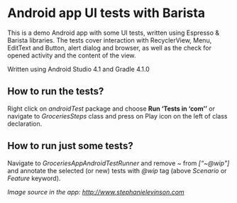 # Android app UI tests with Barista

This is a demo Android app with some UI tests, written using Espresso & Barista libraries. The tests cover interaction with RecyclerView, Menu, EditText and Button, alert dialog and browser, as well as the check for opened activity and the content of the view.

Written using Android Studio 4.1 and Gradle 4.1.0

## How to run the tests?
Right click on _androidTest_ package and choose **Run ‘Tests in ‘com’’** or navigate to _GroceriesSteps_ class and press on Play icon on the left of class declaration.

## How to run just some tests?
Navigate to _GroceriesAppAndroidTestRunner_ and remove _~_ from _[“~@wip"]_ and annotate the selected (or new) tests with _@wip_ tag (above _Scenario_ or _Feature_ keyword).


_Image source in the app: http://www.stephanielevinson.com_ 
